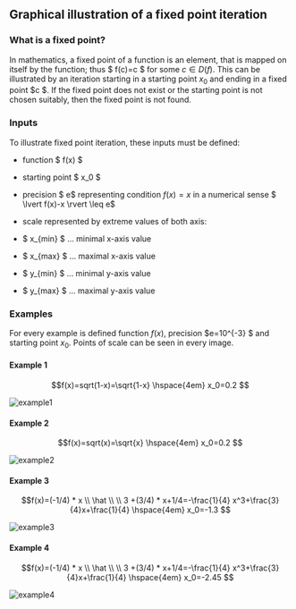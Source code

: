 ## Graphical illustration of a fixed point iteration
### What is a fixed point?
In mathematics, a fixed point of a function is an element, that is mapped on itself by the function; thus $ f(c)=c $ for some $c \in D(f)$. This can be illustrated by an iteration starting in a starting point $x_0$ and ending in a fixed point $c $. If the fixed point does not exist or the starting point is not chosen suitably, then the fixed point is not found.
### Inputs
To illustrate fixed point iteration, these inputs must be defined:
* function $ f(x) $

* starting point $ x_0 $

* precision $ e$ representing condition $f(x)=x$ in a numerical sense $ \lvert f(x)-x \rvert  \leq e$
* scale represented by extreme values of both axis:
 * $ x_{min} $  ... minimal x-axis value
 
 * $ x_{max} $ ... maximal x-axis value
 
 * $ y_{min} $ ... minimal y-axis value
 
  * $ y_{max} $ ... maximal y-axis value
  
### Examples
For every example is defined function $f(x)$, precision $e=10^{-3} $ and starting point $x_0$. Points of scale can be seen in every image.
#### Example 1
$$f(x)=sqrt(1-x)=\sqrt{1-x}  \hspace{4em} x_0=0.2 $$

![example1][1]

#### Example 2
$$f(x)=sqrt(x)=\sqrt{x}  \hspace{4em} x_0=0.2 $$

![example2][2]

#### Example 3
$$f(x)=(-1/4) * x \\ \hat \\ \\ 3 +(3/4) * x+1/4=-\frac{1}{4} x^3+\frac{3}{4}x+\frac{1}{4} \hspace{4em} x_0=-1.3 $$

![example3][3]

#### Example 4 
$$f(x)=(-1/4) * x \\ \hat \\ \\ 3 +(3/4) * x+1/4=-\frac{1}{4} x^3+\frac{3}{4}x+\frac{1}{4} \hspace{4em} x_0=-2.45 $$

![example4][4]

[1]: https://live.staticflickr.com/65535/51943625931_d9d35277bf_c.jpg
[2]: https://live.staticflickr.com/65535/51942642957_760f90dbc2_c.jpg
[3]: https://live.staticflickr.com/65535/51944238145_1b225a4714_c.jpg
[4]: https://live.staticflickr.com/65535/51943948374_2ab0cc6f9c_c.jpg
 





